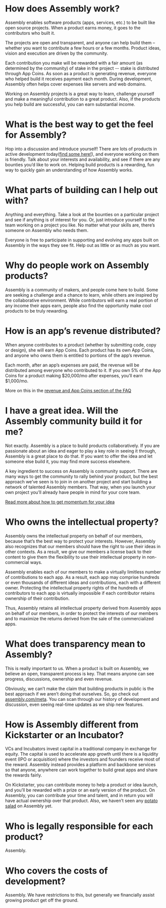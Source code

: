 # How does Assembly work?

Assembly enables software products (apps, services, etc.) to be built like open source projects. When a product earns money, it goes to the contributors who built it.

The projects are open and transparent, and anyone can help build them – whether you want to contribute a few hours or a few months. Product ideas, vision and execution are driven by the community.

Each contribution you make will be rewarded with a fair amount (as determined by the community) of stake in the project -- stake is distributed through App Coins. As soon as a product is generating revenue, everyone who helped build it receives payment each month. During development, Assembly often helps cover expenses like servers and web domains.

Working on Assembly projects is a great way to learn, challenge yourself and make a meaningful contribution to a great product. Also, if the products you help build are successful, you can earn substantial income.


# What is the best way to get the feel for Assembly?

Hop into a discussion and introduce yourself! There are lots of products in active development today([find some here!](https://assembly.com/discover)), and everyone working on them is friendly. Talk about your interests and availability, and see if there are any bounties you’d like to work on. Helping build products is a rewarding, fun way to quickly gain an understanding of how Assembly works.


# What parts of building can I help out with?

Anything and everything. Take a look at the bounties on a particular project and see if anything is of interest for you. Or, just introduce yourself to the team working on a project you like. No matter what your skills are, there’s someone on Assembly who needs them.

Everyone is free to participate in supporting and evolving any apps built on Assembly in the ways they see fit. Help out as little or as much as you want.


# Why do people work on Assembly products?

Assembly is a community of makers, and people come here to build. Some are seeking a challenge and a chance to learn, while others are inspired by the collaborative environment. While contributors will earn a real portion of any income their apps earn, people also find the opportunity make cool products to be truly rewarding.


# How is an app’s revenue distributed?

When anyone contributes to a product (whether by submitting code, copy or design), she will earn App Coins. Each product has its own App Coins, and anyone who owns them is entitled to portions of the app’s revenue.


Each month, after an app’s expenses are paid, the revenue will be distributed among everyone who contributed to it. If you own 5% of the App Coins for a product making $20,000/mo after expenses, you’ll earn $1,000/mo.

More on this in the [revenue and App Coins section of the FAQ](http://assembly.com/help/revenue)


# I have a great idea. Will the Assembly community build it for me?

Not exactly. Assembly is a place to build products collaboratively. If you are passionate about an idea and eager to play a key role in seeing it through, Assembly is a great place to do that. If you want to offer the idea and let someone else build it, you may find more success elsewhere.


A key ingredient to success on Assembly is community support. There are many ways to get the community to rally behind your product, but the best approach we’ve seen is to join in on another project and start building a network of talented Assembly members. That way, when you launch your own project you’ll already have people in mind for your core team.

[Read more about how to get momentum for your idea](blog.assembly.com/build-momentum)


# Who owns the intellectual property?

Assembly owns the intellectual property on behalf of our members, because that’s the best way to protect your interests. However, Assembly also recognizes that our members should have the right to use their ideas in other contexts. As a result, we give our members a license back to their content to give them the flexibility to use their intellectual property in non-commercial ways.


Assembly enables each of our members to make a virtually limitless number of contributions to each app. As a result, each app may comprise hundreds or even thousands of different ideas and contributions, each with a different owner. Protecting the intellectual property rights of the hundreds of contributors to each app is virtually impossible if each contributor retains ownership of their contribution.

Thus, Assembly retains all intellectual property derived from Assembly apps on behalf of our members, in order to protect the interests of our members and to maximize the returns derived from the sale of the commercialized apps.


# What does transparency mean to Assembly?

This is really important to us. When a product is built on Assembly, we believe an open, transparent process is key. That means anyone can see progress, discussions, ownership and even revenue.


Obviously, we can’t make the claim that building products in public is the best approach if we aren’t doing that ourselves. So, go check out [assembly.com/meta](https://assembly.com/meta). You can scan through our history of development and discussion, even seeing real-time updates as we ship new features.


# How is Assembly different from Kickstarter or an Incubator?

VCs and Incubators invest capital in a traditional company in exchange for equity. The capital is used to accelerate app growth until there is a liquidity event (IPO or acquisition) where the investors and founders receive most of the reward. Assembly instead provides a platform and backbone services so that anyone, anywhere can work together to build great apps and share the rewards fairly.

On Kickstarter, you can contribute money to help a product or idea launch, and you’ll be rewarded with a prize or an early version of the product. On Assembly, you can contribute your time and talent, and in return you will have actual ownership over that product. Also, we haven’t seen any [potato salad](https://www.kickstarter.com/projects/324283889/potato-salad) on Assembly yet.


# Who is legally responsible for each product?

Assembly.


# Who covers the costs of development?

Assembly. We have restrictions to this, but generally we financially assist growing product get off the ground.
